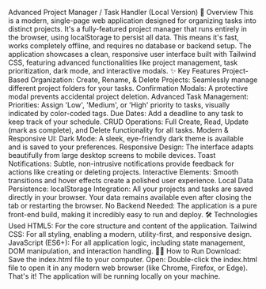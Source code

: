 Advanced Project Manager / Task Handler (Local Version)
🚀 Overview
This is a modern, single-page web application designed for organizing tasks into distinct projects. It's a fully-featured project manager that runs entirely in the browser, using localStorage to persist all data. This means it's fast, works completely offline, and requires no database or backend setup.
The application showcases a clean, responsive user interface built with Tailwind CSS, featuring advanced functionalities like project management, task prioritization, dark mode, and interactive modals.
✨ Key Features
Project-Based Organization:
Create, Rename, & Delete Projects: Seamlessly manage different project folders for your tasks.
Confirmation Modals: A protective modal prevents accidental project deletion.
Advanced Task Management:
Priorities: Assign 'Low', 'Medium', or 'High' priority to tasks, visually indicated by color-coded tags.
Due Dates: Add a deadline to any task to keep track of your schedule.
CRUD Operations: Full Create, Read, Update (mark as complete), and Delete functionality for all tasks.
Modern & Responsive UI:
Dark Mode: A sleek, eye-friendly dark theme is available and is saved to your preferences.
Responsive Design: The interface adapts beautifully from large desktop screens to mobile devices.
Toast Notifications: Subtle, non-intrusive notifications provide feedback for actions like creating or deleting projects.
Interactive Elements: Smooth transitions and hover effects create a polished user experience.
Local Data Persistence:
localStorage Integration: All your projects and tasks are saved directly in your browser. Your data remains available even after closing the tab or restarting the browser.
No Backend Needed: The application is a pure front-end build, making it incredibly easy to run and deploy.
🛠️ Technologies Used
HTML5: For the core structure and content of the application.
Tailwind CSS: For all styling, enabling a modern, utility-first, and responsive design.
JavaScript (ES6+): For all application logic, including state management, DOM manipulation, and interaction handling.
🏃‍♀️ How to Run
Download: Save the index.html file to your computer.
Open: Double-click the index.html file to open it in any modern web browser (like Chrome, Firefox, or Edge).
That's it! The application will be running locally on your machine.
